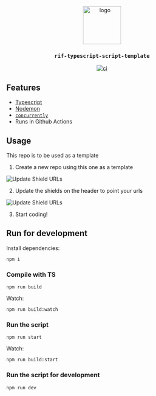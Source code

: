 <p align="middle">
    <img src="https://www.rifos.org/assets/img/logo.svg" alt="logo" height="100" >
</p>
<h3 align="middle"><code>rif-typescript-script-template</code></h3>
<p align="middle">
    <a href="https://github.com/rsksmart/rif-typescript-script-template/actions/workflows/run.yml" alt="ci">
        <img src="https://github.com/rsksmart/rif-typescript-script-template/actions/workflows/run.yml/badge.svg" alt="ci" />
    </a>
</p>


## Features

- [Typescript](https://www.typescriptlang.org/)
- [Nodemon](https://nodemon.io/)
- [`concurrently`](https://github.com/kimmobrunfeldt/concurrently)
- Runs in Github Actions

## Usage

This repo is to be used as a template

1. Create a new repo using this one as a template

  ![Update Shield URLs](../main/docs/use-template-button.jpeg)

2. Update the shields on the header to point your urls

  ![Update Shield URLs](../main/docs/update-badge-urls.jpeg)

3. Start coding!

## Run for development

Install dependencies:

```
npm i
```

### Compile with TS

```
npm run build
```

Watch:

```
npm run build:watch
```

### Run the script

```
npm run start
```

Watch:

```
npm run build:start
```

### Run the script for development

```
npm run dev
```
